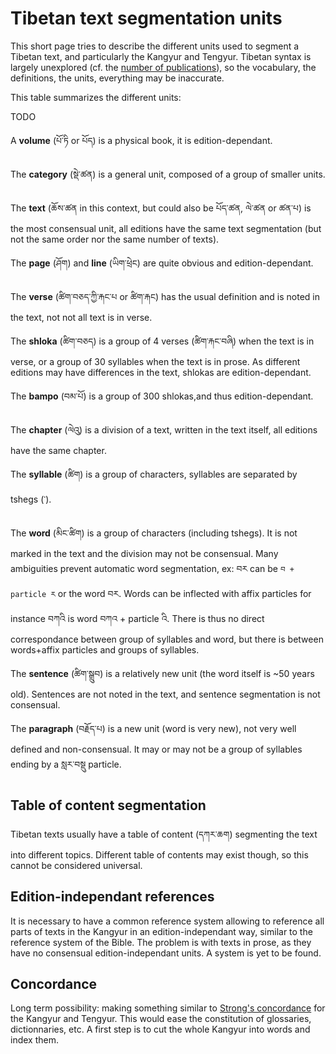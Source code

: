 # Tibetan text segmentation units

This short page tries to describe the different units used to segment a Tibetan text, and particularly the Kangyur and Tengyur. Tibetan syntax is largely unexplored (cf. the [number of publications](https://en.wikibooks.org/wiki/Research_on_Tibetan_Languages:_A_Bibliography#Classical_Tibetan_Syntax)), so the vocabulary, the definitions, the units, everything may be inaccurate.

This table summarizes the different units:

TODO

A **volume** (པོ་ཏི or པོད) is a physical book, it is edition-dependant.

The **category** (སྡེ་ཚན) is a general unit, composed of a group of smaller units.

The **text** (ཆོས་ཚན in this context, but could also be པོད་ཚན, ལེ་ཚན or ཚན་པ) is the most consensual unit, all editions have the same text segmentation (but not the same order nor the same number of texts).

The **page** (ཤོག) and **line** (ཡིག་ཕྲེང) are quite obvious and edition-dependant.

The **verse** (ཚིག་བཅད་ཀྱི་རྐང་པ or ཚིག་རྐང) has the usual definition and is noted in the text, not not all text is in verse.

The **shloka** (ཚིག་བཅད) is a group of 4 verses (ཚིག་རྐང་བཞི) when the text is in verse, or a group of 30 syllables when the text is in prose. As different editions may have differences in the text, shlokas are edition-dependant.

The **bampo** (བམ་པོ) is a group of 300 shlokas,and thus edition-dependant.

The **chapter** (ལེའུ) is a division of a text, written in the text itself, all editions have the same chapter.

The **syllable** (ཚིག) is a group of characters, syllables are separated by tshegs (་).

The **word** (མིང་ཚིག) is a group of characters (including tshegs). It is not marked in the text and the division may not be consensual. Many ambiguities prevent automatic word segmentation, ex: བར can be `བ + particle ར` or the word བར. Words can be inflected with affix particles for instance བཀའི is word བཀའ + particle འི. There is thus no direct correspondance between group of syllables and word, but there is between words+affix particles and groups of syllables.

The **sentence** (ཚིག་སྒྲུབ) is a relatively new unit (the word itself is ~50 years old). Sentences are not noted in the text, and sentence segmentation is not consensual.

The **paragraph** (བརྗོད་པ) is a new unit (word is very new), not very well defined and non-consensual. It may or may not be a group of syllables ending by a སླར་བསྡུ particle.

## Table of content segmentation

Tibetan texts usually have a table of content (དཀར་ཆག) segmenting the text into different topics. Different table of contents may exist though, so this cannot be considered universal.


## Edition-independant references

It is necessary to have a common reference system allowing to reference all parts of texts in the Kangyur in an edition-independant way, similar to the reference system of the Bible. The problem is with texts in prose, as they have no consensual edition-independant units. A system is yet to be found.

## Concordance

Long term possibility: making something similar to [Strong's concordance](https://en.wikipedia.org/wiki/Strong%27s_Concordance) for the Kangyur and Tengyur. This would ease the constitution of glossaries, dictionnaries, etc. A first step is to cut the whole Kangyur into words and index them.
